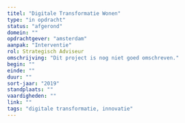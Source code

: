 ```yaml
---
titel: "Digitale Transformatie Wonen"
type: "in opdracht"
status: "afgerond"
domein: ""
opdrachtgever: "amsterdam"
aanpak: "Interventie"
rol: Strategisch Adviseur
omschrijving: "Dit project is nog niet goed omschreven."
begin: ""
einde: ""
duur: ""
sort-jaar: "2019"
standplaats: ""
vaardigheden: ""
link: ""
tags: "digitale transformatie, innovatie"
---
```

